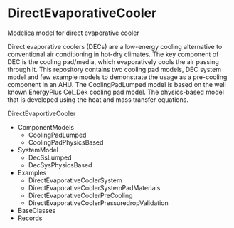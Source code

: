 # DirectEvaporativeCooler
Modelica model for direct evaporative cooler

Direct evaporative coolers (DECs) are a low-energy cooling alternative to conventional air
conditioning in hot-dry climates. The key component of DEC is the cooling pad/media, which
evaporatively cools the air passing through it. This repository contains two cooling pad models, 
DEC system model and few example models to demonstrate the usage as a pre-cooling component in an
AHU. The CoolingPadLumped model is based on the well known EnergyPlus Cel_Dek cooling pad model.
The physics-based model that is developed using the heat and mass transfer equations.

DirectEvaportiveCooler
   - ComponentModels
      - CoolingPadLumped
      - CoolingPadPhysicsBased
   - SystemModel
      - DecSsLumped
      - DecSysPhysicsBased
   - Examples
        - DirectEvaporativeCoolerSystem
        - DirectEvaporativeCoolerSystemPadMaterials
        - DirectEvaporativeCoolerPreCooling
        - DirectEvaporativeCoolerPressuredropValidation
   - BaseClasses
   - Records

